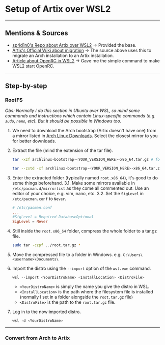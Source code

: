 # Setup of Artix over WSL2

---

## Mentions & Sources

- [sp4d1n0's Repo about Artix over WSL2](https://github.com/sp4d1n0/Artix-WSL) -> Provided the base.
- [Artix's Official Wiki about migration](https://wiki.artixlinux.org/Main/Migration) -> The source above uses this to migrate an Arch installation to an Artix installation.
- [Article about OpenRC in WSL2](https://wsl.dev/wsl2init/) -> Gave me the simple command to make WSL2 start OpenRC.

---

## Step-by-step

### RootFS

*Obs: Normally I do this section in Ubuntu over WSL, so mind some commands and instructions which contain Linux-specific commands (e.g. `sudo`, `nano`, etc). But it should be possible in Windows too.*

1. We need to download the Arch bootstrap (Artix doesn't have one) from a mirror listed in [Arch Linux Downloads](https://archlinux.org/download/). Select the closest mirror to you for better downloads.

2. Extract the file (mind the extension of the tar file).

    ```bash
    tar -xzf archlinux-bootstrap-<YOUR_VERSION_HERE>-x86_64.tar.gz # for tar-gzip files
    ```

    ```bash
    tar --zstd -xf archlinux-bootstrap-<YOUR_VERSION_HERE>-x86_64.tar.zst # for tar-zstd files
    ```

3. Enter the extracted folder (typically named `root.x86_64`), it's good to do some things beforehand.
  3.1. Make some mirrors available in `/etc/pacman.d/mirrorlist` as they come all commented out. Use an editor of your choice, e.g. vim, nano, etc.
  3.2. Set the `SigLevel` in `/etc/pacman.conf` to `Never`.

    ```conf
    # /etc/pacman.conf
    ...
    #SigLevel = Required DatabaseOptional
    SigLevel = Never
    ```

4. Still inside the `root.x86_64` folder, compress the whole folder to a tar.gz file.

    ```bash
    sudo tar -czpf ../root.tar.gz *
    ```

5. Move the compressed file to a folder in Windows. e.g. `C:\Users\<username>\Documents\`

6. Import the distro using the `--import` option of the `wsl.exe` command.

    ```powershell
    wsl --import <YourDistroName> <InstallLocation> <DistroFile>
    ```

    - `<YourDistroName>` is simply the name you give the distro in WSL.
    - `<InstallLocation>` is the path where the filesystem file is installed (normally I set in a folder alongside the `root.tar.gz` file)
    - `<DistroFile>` is the path to the `root.tar.gz` file.

7. Log in to the now imported distro.

    ```powershell
    wsl -d <YourDistroName>
    ```

---

### Convert from Arch to Artix
